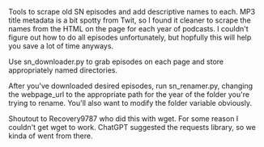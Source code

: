 Tools to scrape old SN episodes and add descriptive names to each. MP3 title metadata is a bit spotty from Twit, so I found it cleaner to scrape the names from the HTML on the page for each year of podcasts. I couldn't figure out how to do all episodes unfortunately, but hopfully this will help you save a lot of time anyways. 

Use sn_downloader.py to grab episodes on each page and store appropriately named directories. 

After you've downloaded desired episodes, run sn_renamer.py, changing the webpage_url to the appropriate path for the year of the folder you're trying to rename. You'll also want to modify the folder variable obviously. 

Shoutout to Recovery9787 who did this with wget. For some reason I couldn't get wget to work. ChatGPT suggested the requests library, so we kinda of went from there. 

